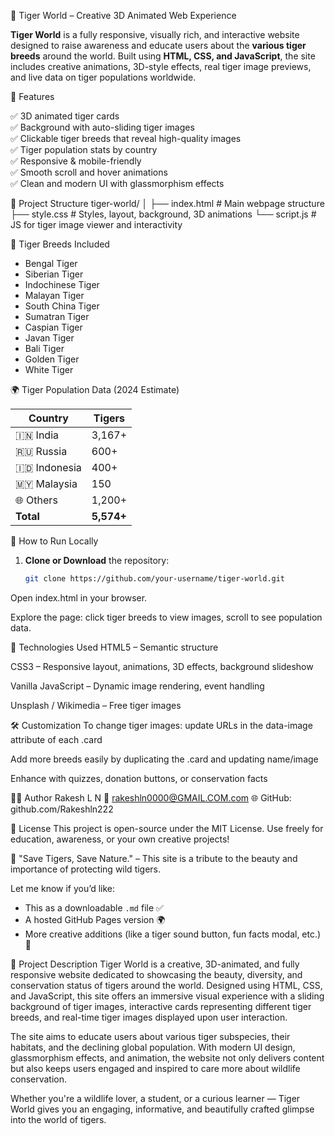🐅 Tiger World – Creative 3D Animated Web Experience

**Tiger World** is a fully responsive, visually rich, and interactive website designed to raise awareness and educate users about the **various tiger breeds** around the world. Built using **HTML, CSS, and JavaScript**, the site includes creative animations, 3D-style effects, real tiger image previews, and live data on tiger populations worldwide.

🌟 Features

✅ 3D animated tiger cards  
✅ Background with auto-sliding tiger images  
✅ Clickable tiger breeds that reveal high-quality images  
✅ Tiger population stats by country  
✅ Responsive & mobile-friendly  
✅ Smooth scroll and hover animations  
✅ Clean and modern UI with glassmorphism effects



 📁 Project Structure
tiger-world/
│
├── index.html # Main webpage structure
├── style.css # Styles, layout, background, 3D animations
└── script.js # JS for tiger image viewer and interactivity


 🐯 Tiger Breeds Included

- Bengal Tiger  
- Siberian Tiger  
- Indochinese Tiger  
- Malayan Tiger  
- South China Tiger  
- Sumatran Tiger  
- Caspian Tiger  
- Javan Tiger  
- Bali Tiger  
- Golden Tiger  
- White Tiger  


🌍 Tiger Population Data (2024 Estimate)

| Country       | Tigers |
|---------------|--------|
| 🇮🇳 India       | 3,167+ |
| 🇷🇺 Russia      | 600+   |
| 🇮🇩 Indonesia   | 400+   |
| 🇲🇾 Malaysia    | 150    |
| 🌐 Others      | 1,200+ |
| **Total**     | **5,574+** |



🚀 How to Run Locally

1. **Clone or Download** the repository:
   ```bash
   git clone https://github.com/your-username/tiger-world.git
Open index.html in your browser.

Explore the page: click tiger breeds to view images, scroll to see population data.

🎨 Technologies Used
HTML5 – Semantic structure

CSS3 – Responsive layout, animations, 3D effects, background slideshow

Vanilla JavaScript – Dynamic image rendering, event handling

Unsplash / Wikimedia – Free tiger images

🛠️ Customization
To change tiger images: update URLs in the data-image attribute of each .card

Add more breeds easily by duplicating the .card and updating name/image

Enhance with quizzes, donation buttons, or conservation facts



👨‍💻 Author
Rakesh L N
📧 rakeshln0000@GMAIL.COM.com
🌐 GitHub: github.com/Rakeshln222

📄 License
This project is open-source under the MIT License.
Use freely for education, awareness, or your own creative projects!

🌿 "Save Tigers, Save Nature." – This site is a tribute to the beauty and importance of protecting wild tigers.


Let me know if you’d like:
- This as a downloadable `.md` file ✅  
- A hosted GitHub Pages version 🌍  
- More creative additions (like a tiger sound button, fun facts modal, etc.) 🐯



📖 Project Description
Tiger World is a creative, 3D-animated, and fully responsive website dedicated to showcasing the beauty, diversity, and conservation status of tigers around the world. Designed using HTML, CSS, and JavaScript, this site offers an immersive visual experience with a sliding background of tiger images, interactive cards representing different tiger breeds, and real-time tiger images displayed upon user interaction.

The site aims to educate users about various tiger subspecies, their habitats, and the declining global population. With modern UI design, glassmorphism effects, and animation, the website not only delivers content but also keeps users engaged and inspired to care more about wildlife conservation.

Whether you're a wildlife lover, a student, or a curious learner — Tiger World gives you an engaging, informative, and beautifully crafted glimpse into the world of tigers.
